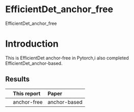# EfficientDet_anchor_free
EfficientDet_anchor_free



# Introduction
This is EfficientDet anchor-free in Pytorch,i also completed EfficientDet_anchor-based.


## Results
| |This report| Paper   |
| :-----  | :-----    | :------ |
| |anchor-free|anchor-based|anchor-based|
